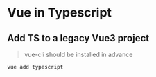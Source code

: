 # Vue in Typescript

## Add TS to a legacy Vue3 project

> vue-cli should be installed in advance

```shell
vue add typescript
```
